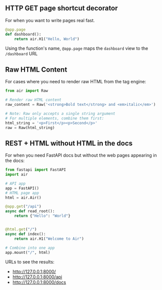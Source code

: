 
## HTTP GET page shortcut decorator

For when you want to write pages real fast.

```python
@app.page
def dashboard():
    return air.H1("Hello, World")
```

Using the function's name, `@app.page` maps the `dashboard` view to the `/dashboard` URL


## Raw HTML Content

For cases where you need to render raw HTML from the tag engine:

```python
from air import Raw

# Render raw HTML content
raw_content = Raw('<strong>Bold text</strong> and <em>italic</em>')

# Note: Raw only accepts a single string argument
# For multiple elements, combine them first:
html_string = '<p>First</p><p>Second</p>'
raw = Raw(html_string)
```

## REST + HTML without HTML in the docs

For when you need FastAPI docs but without the web pages appearing in the docs:

```python
from fastapi import FastAPI
import air

# API app
app = FastAPI()
# HTML page app
html = air.Air()

@app.get("/api")
async def read_root():
    return {"Hello": "World"}


@html.get("/")
async def index():
    return air.H1("Welcome to Air")

# Combine into one app
app.mount("/", html)
```

URLs to see the results:

- http://127.0.0.1:8000/
- http://127.0.0.1:8000/api
- http://127.0.0.1:8000/docs
